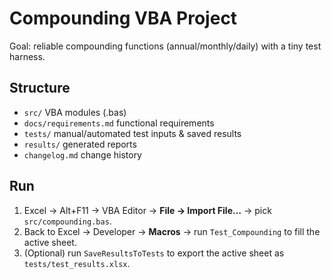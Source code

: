 # Compounding VBA Project

Goal: reliable compounding functions (annual/monthly/daily) with a tiny test harness.

## Structure
- `src/` VBA modules (.bas)
- `docs/requirements.md` functional requirements
- `tests/` manual/automated test inputs & saved results
- `results/` generated reports
- `changelog.md` change history

## Run
1) Excel → Alt+F11 → VBA Editor → **File → Import File…** → pick `src/compounding.bas`.
2) Back to Excel → Developer → **Macros** → run `Test_Compounding` to fill the active sheet.
3) (Optional) run `SaveResultsToTests` to export the active sheet as `tests/test_results.xlsx`.
